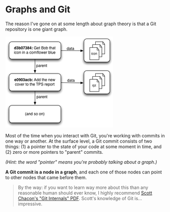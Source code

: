 # Graphs and Git #

The reason I've gone on at some length about graph theory is that a Git repository is one giant graph.

![Git commits (simplified view)](graphs-and-git.png)

Most of the time when you interact with Git, you're working with commits in one way or another. At the surface level, a Git commit consists of two things: (1) a pointer to the state of your code at some moment in time, and (2) zero or more pointers to "parent" commits.

_(Hint: the word "pointer" means you're probably talking about a graph.)_

**A Git commit is a node in a graph**, and each one of those nodes can point to other nodes that came before them.

> By the way: if you want to learn way more about this than any reasonable human should ever know, I highly recommend [Scott Chacon's "Git Internals" PDF](https://github.com/pluralsight/git-internals-pdf/releases). Scott's knowledge of Git is... impressive.
